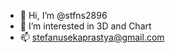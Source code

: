 - 👋 Hi, I’m @stfns2896
- 👀 I’m interested in 3D and Chart
- 📫 stefanusekaprastya@gmail.com

<!---
stfns2896/stfns2896 is a ✨ special ✨ repository because its `README.md` (this file) appears on your GitHub profile.
You can click the Preview link to take a look at your changes.
--->
